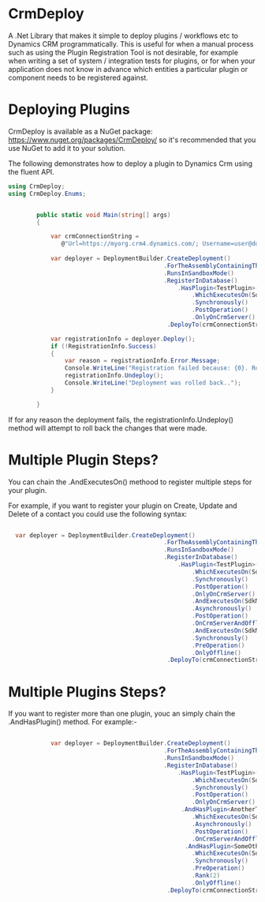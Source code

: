 CrmDeploy
=========

A .Net Library that makes it simple to deploy plugins / workflows etc to Dynamics CRM programmatically. This is useful for when a manual process such as using the Plugin Registration Tool is not desirable, for example when writing a set of system / integration tests for plugins, or for when your application does not know in advance which entities a particular plugin or component needs to be registered against.

# Deploying Plugins

CrmDeploy is available as a NuGet package: https://www.nuget.org/packages/CrmDeploy/ so it's recommended that you use NuGet to add it to your solution.

The following demonstrates how to deploy a plugin to Dynamics Crm using the fluent API.

```csharp
using CrmDeploy;
using CrmDeploy.Enums;


        public static void Main(string[] args)
        {

            var crmConnectionString =
               @"Url=https://myorg.crm4.dynamics.com/; Username=user@domain.onmicrosoft.com; Password=password; DeviceID=mydevice-dd9f6b7b2e6d; DevicePassword=password";
           
            var deployer = DeploymentBuilder.CreateDeployment()
                                            .ForTheAssemblyContainingThisPlugin<TestPlugin>("Test plugin assembly")
                                            .RunsInSandboxMode()
                                            .RegisterInDatabase()
                                                .HasPlugin<TestPlugin>()
                                                    .WhichExecutesOn(SdkMessageNames.Create, "contact")
                                                    .Synchronously()
                                                    .PostOperation()
                                                    .OnlyOnCrmServer()
                                             .DeployTo(crmConnectionString);

            var registrationInfo = deployer.Deploy();
            if (!RegistrationInfo.Success)
            {
                var reason = registrationInfo.Error.Message;
                Console.WriteLine("Registration failed because: {0}. Rolling deployment back.", reason);
                registrationInfo.Undeploy();
                Console.WriteLine("Deployment was rolled back..");
            }

        }

```

If for any reason the deployment fails, the registrationInfo.Undeploy() method will attempt to roll back the changes that were made.
                

# Multiple Plugin Steps?

You can chain the .AndExecutesOn() methood to register multiple steps for your plugin.

For example, if you want to register your plugin on Create, Update and Delete of a contact you could use the following syntax: 

```csharp

  var deployer = DeploymentBuilder.CreateDeployment()
                                            .ForTheAssemblyContainingThisPlugin<TestPlugin>("Test plugin assembly")
                                            .RunsInSandboxMode()
                                            .RegisterInDatabase()
                                                .HasPlugin<TestPlugin>()
                                                    .WhichExecutesOn(SdkMessageNames.Create, "contact")
                                                    .Synchronously()
                                                    .PostOperation()
                                                    .OnlyOnCrmServer()
                                                    .AndExecutesOn(SdkMessageNames.Update, "contact")
                                                    .Asynchronously()
                                                    .PostOperation()
                                                    .OnCrmServerAndOffline()
                                                    .AndExecutesOn(SdkMessageNames.Delete, "contact")
                                                    .Synchronously()
                                                    .PreOperation()
                                                    .OnlyOffline()
                                             .DeployTo(crmConnectionString.ConnectionString);
```

# Multiple Plugins Steps?

If you want to register more than one plugin, youc an simply chain the .AndHasPlugin() method. For example:-


```csharp

            var deployer = DeploymentBuilder.CreateDeployment()
                                            .ForTheAssemblyContainingThisPlugin<TestPlugin>("Test plugin assembly")
                                            .RunsInSandboxMode()
                                            .RegisterInDatabase()
                                                .HasPlugin<TestPlugin>()
                                                    .WhichExecutesOn(SdkMessageNames.Create, "contact")
                                                    .Synchronously()
                                                    .PostOperation()
                                                    .OnlyOnCrmServer()
                                                 .AndHasPlugin<AnotherTestPlugin>()
                                                    .WhichExecutesOn(SdkMessageNames.Update, "account")
                                                    .Asynchronously()
                                                    .PostOperation()
                                                    .OnCrmServerAndOffline()
                                                  .AndHasPlugin<SomeOtherPlugin>()
                                                    .WhichExecutesOn(SdkMessageNames.Associate, "my_custent", "my_otherent")
                                                    .Synchronously()
                                                    .PreOperation()
                                                    .Rank(2)
                                                    .OnlyOffline()
                                             .DeployTo(crmConnectionString.ConnectionString);

```

